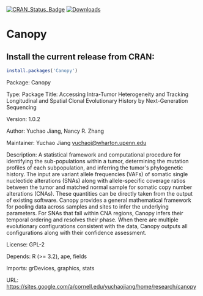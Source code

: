 [![CRAN_Status_Badge](http://www.r-pkg.org/badges/version/Canopy)](http://cran.r-project.org/web/packages/Canopy)
[![Downloads](http://cranlogs.r-pkg.org/badges/Canopy)](http://cran.rstudio.com/package=Canopy)

# Canopy


## Install the current release from CRAN:
```r
install.packages('Canopy')
```


Package: Canopy

Type: Package
Title: Accessing Intra-Tumor Heterogeneity and Tracking Longitudinal and Spatial
  Clonal Evolutionary History by Next-Generation Sequencing

Version: 1.0.2

Author: Yuchao Jiang, Nancy R. Zhang

Maintainer: Yuchao Jiang <yuchaoj@wharton.upenn.edu>

Description: A statistical framework and computational procedure for identifying
  the sub-populations within a tumor, determining the mutation profiles of each 
  subpopulation, and inferring the tumor's phylogenetic history. The input are 
  variant allele frequencies (VAFs) of somatic single nucleotide alterations 
  (SNAs) along with allele-specific coverage ratios between the tumor and matched
  normal sample for somatic copy number alterations (CNAs). These quantities can
  be directly taken from the output of existing software. Canopy provides a 
  general mathematical framework for pooling data across samples and sites to 
  infer the underlying parameters. For SNAs that fall within CNA regions, Canopy
  infers their temporal ordering and resolves their phase.  When there are 
  multiple evolutionary configurations consistent with the data, Canopy outputs 
  all configurations along with their confidence assessment.

License: GPL-2

Depends: R (>= 3.2), ape, fields

Imports: grDevices, graphics, stats

URL: https://sites.google.com/a/cornell.edu/yuchaojiang/home/research/canopy
